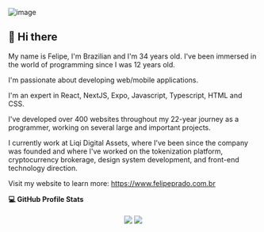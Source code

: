 ![image](https://github.com/user-attachments/assets/ffc75022-3bc1-438b-a584-62dd7b92cb7f)

## 👋 Hi there 

My name is Felipe, I'm Brazilian and I'm 34 years old. I've been immersed in the world of programming since I was 12 years old.

I'm passionate about developing web/mobile applications.

I'm an expert in React, NextJS, Expo, Javascript, Typescript, HTML and CSS.

I've developed over 400 websites throughout my 22-year journey as a programmer, working on several large and important projects.

I currently work at Liqi Digital Assets, where I've been since the company was founded and where I've worked on the tokenization platform, cryptocurrency brokerage, design system development, and front-end technology direction.

Visit my website to learn more: 
https://www.felipeprado.com.br

<summary><b>💻 GitHub Profile Stats</b></summary>
  <br/>
<div align="center">
  <img align="center" src="https://github-readme-stats.vercel.app/api/top-langs/?username=felipeprado&theme=great-gatsby&show_icons=true&hide_border=true&layout=compact"/>
  <img align="center" src="https://github-readme-streak-stats.herokuapp.com/?user=felipeprado&theme=great-gatsby&hide_border=true"/>
</div>
